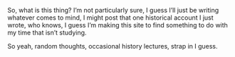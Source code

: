 So, what is this thing? I’m not particularly sure, I guess I’ll just be writing whatever comes to mind, I might post that one historical account I just wrote, who knows, I guess I’m making this site to find something to do with my time that isn’t studying.

So yeah, random thoughts, occasional history lectures, strap in I guess.

